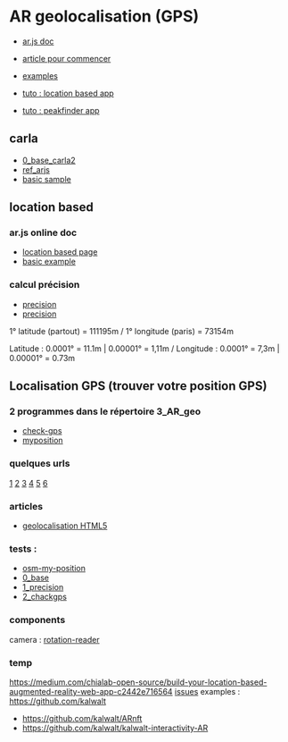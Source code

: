 # AR geolocalisation (GPS)
* [ar.js doc](https://ar-js-org.github.io/AR.js-Docs/)

* [article pour commencer](https://medium.com/chialab-open-source/build-your-location-based-augmented-reality-web-app-c2442e716564)
* [examples](https://github.com/AR-js-org/AR.js/tree/master/aframe/examples/location-based)

* [tuto : location based app](https://medium.com/chialab-open-source/build-your-location-based-augmented-reality-web-app-c2442e716564)
* [tuto : peakfinder app](https://medium.com/chialab-open-source/build-your-location-based-augmented-reality-web-app-c2442e716564)

## carla
* [0_base_carla2](./geo_0_base_carla.html)
* [ref_arjs](./ref_arjs.html)
* [basic sample](./basid_sample.html)

## location based
### ar.js online doc
* [location based page](https://ar-js-org.github.io/AR.js-Docs/location-based-aframe/)
* [basic example](https://ar-js-org.github.io/AR.js-Docs/location-based-aframe/)
### calcul précision
* [precision](https://fr.wikipedia.org/wiki/Coordonn%C3%A9es_g%C3%A9ographiques)
* [precision](https://www.lexilogos.com/calcul_distances.htm)
  
1° latitude (partout) = 111195m  / 1° longitude (paris) = 73154m

Latitude : 0.0001° = 11.1m | 0.00001° = 1,11m / Longitude : 0.0001° = 7,3m | 0.00001° = 0.73m


## Localisation GPS (trouver votre position GPS)
### 2 programmes dans le répertoire 3_AR_geo
* [check-gps](./check-gps.html)
* [myposition](./myposition.html)

### quelques urls
[1](https://www.coordonnees-gps.fr/ma-position)
[2](https://www.latlong.net/)
[3](https://esri.github.io/html5-geolocation-tool-js/)
[4](https://www.torop.net/coordonnees-gps.php)
[5](https://www.mapsdirections.info/fr/coordonnees-sur-google-map.html)
[6](https://jsfiddle.net/fbqa8fuh/7/)

### articles
- [geolocalisation HTML5](https://www.alsacreations.com/tuto/lire/926-geolocalisation-geolocation-html5.html)

### tests : 
- [osm-my-position](./osm-my-position/index.html)
- [0_base](./geo_0_base.html)
- [1_precision](./geo_1_precision.html)
- [2_chackgps](./geo_2_checkgps.html)


### components
camera : [rotation-reader](https://aframe.io/docs/0.9.0/components/camera.html#reading-position-or-rotation-of-the-camera)

### temp
https://medium.com/chialab-open-source/build-your-location-based-augmented-reality-web-app-c2442e716564
[issues](https://github.com/jeromeetienne/AR.js/issues)
examples : https://github.com/kalwalt
- https://github.com/kalwalt/ARnft
- https://github.com/kalwalt/kalwalt-interactivity-AR
